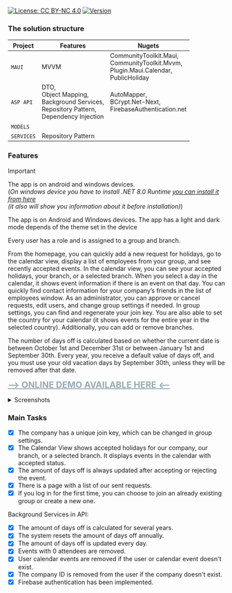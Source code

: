 [![License: CC BY-NC 4.0](https://licensebuttons.net/l/by-nc/4.0/80x15.png)](https://creativecommons.org/licenses/by-nc/4.0/)
[![Version](https://img.shields.io/badge/version-v1.0.3-brightgreen.svg)](https://github.com/WebSpruce/HolidayCalendar_Installer/releases)

### The solution structure

| Project | Features | Nugets |
| --- | --- | --- |
| `MAUI` | MVVM | CommunityToolkit.Maui, <br>CommunityToolkit.Mvvm, <br>Plugin.Maui.Calendar, <br>PublicHoliday
| `ASP API` | DTO, <br>Object Mapping, <br>Background Services, <br>Repository Pattern, <br>Dependency Injection |AutoMapper, <br> BCrypt.Net-Next, <br>FirebaseAuthentication.net
| `MODELS` |
| `SERVICES` | Repository Pattern |

### Features

> [!IMPORTANT]
> The app is on android and windows devices. <br>(_On windows device you have to install .NET 8.0 Runtime <a href="https://dotnet.microsoft.com/en-us/download/dotnet/8.0/runtime?cid=getdotnetcore&os=windows&arch=x64">you can install it from here</a> <br> (it also will show you information about it before installation)_)

The app is on Android and Windows devices.
The app has a light and dark mode depends of the theme set in the device

Every user has a role and is assigned to a group and branch.

From the homepage, you can quickly add a new request for holidays, go to the calendar view, display a list of employees from your group, and see recently accepted events.
In the calendar view, you can see your accepted holidays, your branch, or a selected branch.
When you select a day in the calendar, it shows event information if there is an event on that day.
You can quickly find contact information for your company’s friends in the list of employees window.
As an administrator, you can approve or cancel requests, edit users, and change group settings if needed.
In group settings, you can find and regenerate your join key. You are also able to set the country for your calendar (it shows events for the entire year in the selected country). Additionally, you can add or remove branches.

The number of days off is calculated based on whether the current date is between October 1st and December 31st or between January 1st and September 30th. Every year, you receive a default value of days off, and you must use your old vacation days by September 30th, unless they will be removed after that date.

**<a href="https://appetize.io/app/mwze3fwo4nlcbscx5ntg7qw2ve?device=pixel7&osVersion=13.0" target=”_blank” style="font-size: 20px; color:#99aab5 ;">--> ONLINE DEMO AVAILABLE HERE <--</a>**

<details>

<summary>Screenshots</summary>

| | | |
| --- | --- | --- |
| <img src="https://github.com/WebSpruce/HolidayCalendar_Installer/blob/main/HC_Screenshots/1.jpg?raw=true" height="400" alt="Holiday Calendar Screenshot"> | <img src="https://github.com/WebSpruce/HolidayCalendar_Installer/blob/main/HC_Screenshots/2.jpg?raw=true" height="400" alt="Holiday Calendar Screenshot"> | <img src="https://github.com/WebSpruce/HolidayCalendar_Installer/blob/main/HC_Screenshots/3.jpg?raw=true" height="400" alt="Holiday Calendar Screenshot">
| <img src="https://github.com/WebSpruce/HolidayCalendar_Installer/blob/main/HC_Screenshots/4.jpg?raw=true" height="400" alt="Holiday Calendar Screenshot"> | <img src="https://github.com/WebSpruce/HolidayCalendar_Installer/blob/main/HC_Screenshots/5.jpg?raw=true" height="400" alt="Holiday Calendar Screenshot"> | <img src="https://github.com/WebSpruce/HolidayCalendar_Installer/blob/main/HC_Screenshots/6.jpg?raw=true" height="400" alt="Holiday Calendar Screenshot">
| <img src="https://github.com/WebSpruce/HolidayCalendar_Installer/blob/main/HC_Screenshots/7.jpg?raw=true" height="400" alt="Holiday Calendar Screenshot"> |


</details>

### Main Tasks

- [x] The company has a unique join key, which can be changed in group settings.
- [x] The Calendar View shows accepted holidays for our company, our branch, or a selected branch. It displays events in the calendar with accepted status.
- [x] The amount of days off is always updated after accepting or rejecting the event.
- [x] There is a page with a list of our sent requests.
- [x] If you log in for the first time, you can choose to join an already existing group or create a new one.

Background Services in API:

- [x] The amount of days off is calculated for several years.
- [x] The system resets the amount of days off annually.
- [x] The amount of days off is updated every day.
- [x] Events with 0 attendees are removed.
- [x] User calendar events are removed if the user or calendar event doesn't exist.
- [x] The company ID is removed from the user if the company doesn't exist.
- [x] Firebase authentication has been implemented. 
